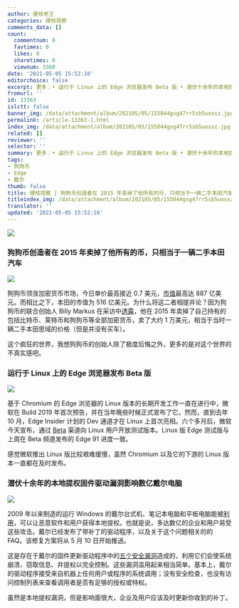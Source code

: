```yaml
---
author: 硬核老王
categories: 硬核观察
comments_data: []
count:
  commentnum: 0
  favtimes: 0
  likes: 0
  sharetimes: 0
  viewnum: 3360
date: '2021-05-05 15:52:10'
editorchoice: false
excerpt: 更多：• 运行于 Linux 上的 Edge 浏览器发布 Beta 版 • 潜伏十余年的本地提权固件驱动漏洞影响数亿戴尔电脑
fromurl: ''
id: 13363
islctt: false
banner_img: /data/attachment/album/202105/05/155044gsg47rr5sb5uossz.jpg
permalink: /article-13363-1.html
index_img: /data/attachment/album/202105/05/155044gsg47rr5sb5uossz.jpg
related: []
reviewer: ''
selector: ''
summary: 更多：• 运行于 Linux 上的 Edge 浏览器发布 Beta 版 • 潜伏十余年的本地提权固件驱动漏洞影响数亿戴尔电脑
tags:
- 狗狗币
- Edge
- 戴尔
thumb: false
title: 硬核观察 | 狗狗币创造者在 2015 年卖掉了他所有的币，只相当于一辆二手本田汽车
titleindex_img: /data/attachment/album/202105/05/155044gsg47rr5sb5uossz.jpg
translator: ''
updated: '2021-05-05 15:52:10'
---
```


![](/data/attachment/album/202105/05/155044gsg47rr5sb5uossz.jpg)


### 狗狗币创造者在 2015 年卖掉了他所有的币，只相当于一辆二手本田汽车


![](/data/attachment/album/202105/05/155102hgu4rfhkrptnc44f.jpg)


狗狗币领涨加密货币市场，今日单价最高接近 0.7 美元，[市值](https://coinmarketcap.com/zh/currencies/dogecoin/)最高达 887 亿美元。而相比之下，本田的市值为 516 亿美元。为什么将这二者相提并论？因为狗狗币的联合创始人 Billy Markus 在采访中[透露](http://www.benzinga.com/markets/cryptocurrency/21/03/20158912/exclusive-dogecoin-creator-says-what-sets-meme-crypto-apart-from-thousands-of-failed-coins)，他在 2015 年卖掉了自己持有的包括比特币、莱特币和狗狗币等全部加密货币，卖了大约 1 万美元，相当于当时一辆二手本田思域的价格（但是并没有买车）。


这个疯狂的世界，我想狗狗币的创始人除了极度后悔之外，更多的是对这个世界的不真实感吧。


### 运行于 Linux 上的 Edge 浏览器发布 Beta 版


![](/data/attachment/album/202105/05/155124q5cirs5cksqk3rik.jpg)


基于 Chromium 的 Edge 浏览器的 Linux 版本的长期开发工作一直在进行中，微软在 Build 2019 年首次预告，并在当年晚些时候正式宣布了它。然而，直到去年 10 月，Edge Insider 计划的 Dev 通道才在 Linux 上首次亮相。六个多月后，微软今天宣布，通过 [Beta](https://www.microsoftedgeinsider.com/en-us/download) 渠道向 Linux 用户开放测试版本。Linux 版 Edge 测试版与上周在 Beta 频道发布的 Edge 91 进度一致。


感觉微软推出 Linux 版比较艰难缓慢，虽然 Chromium 以及它的下游的 Linux 版本一直都在及时发布。


### 潜伏十余年的本地提权固件驱动漏洞影响数亿戴尔电脑


![](/data/attachment/album/202105/05/155136q7ryks66zrkuuzrx.jpg)


2009 年以来制造的运行 Windows 的戴尔台式机、笔记本电脑和平板电脑能被[利用](https://www.theregister.com/2021/05/04/dell_driver_flaw/)，可以让恶意软件和用户获得本地提权。也就是说，多达数亿的企业和用户易受这些攻击。戴尔已经发布了带补丁的驱动程序，以及关于这个问题相关的的 FAQ。该修复方案将从 5 月 10 日开始推送。


这是存在于戴尔的固件更新驱动程序中的[五个安全漏洞](https://nvd.nist.gov/vuln/detail/CVE-2021-21551)造成的，利用它们会使系统崩溃、窃取信息、并提权以完全控制。这些漏洞滥用起来相当简单。基本上，戴尔的驱动程序接受来自机器上任何用户或程序的系统调用；没有安全检查，也没有访问控制列表来查看调用者是否有足够的授权或特权。


虽然是本地提权漏洞，但是影响面很大，企业及用户应该及时更新你收到的补丁。